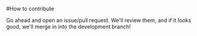 #How to contribute

Go ahead and open an issue/pull request. We'll review them, and if it looks good,
we'll merge in into the development branch!
